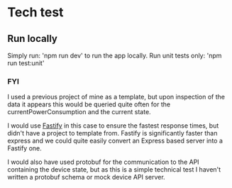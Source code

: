 # Tech test

## Run locally
Simply run:
'npm run dev' to run the app locally.
Run unit tests only:
'npm run test:unit'

### FYI
I used a previous project of mine as a template, but upon inspection of the data
it appears this would be queried quite often for the currentPowerConsumption and the current state. 

I would use [Fastify](https://github.com/fastify/fastify) in this case to ensure the fastest response times, but didn't have a project to template from. Fastify is significantly faster than express and we could quite easily convert an Express
based server into a Fastify one.

I would also have used protobuf for the communication to the API containing the device state, but as this is
a simple technical test I haven't written a protobuf schema or mock device API server.